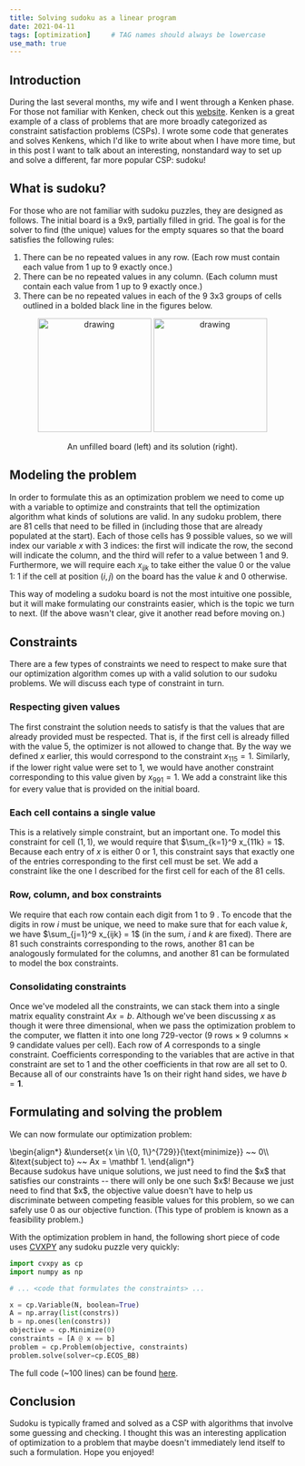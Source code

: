 ```yaml
---
title: Solving sudoku as a linear program
date: 2021-04-11
tags: [optimization]     # TAG names should always be lowercase
use_math: true
---
```


## Introduction
During the last several months, my wife and I went through a Kenken phase. For
those not familiar with Kenken, check out this [website](https://www.kenkenpuzzle.com).
Kenken is a great example of a class of problems that are more broadly categorized as
constraint satisfaction problems (CSPs). I wrote some code that generates and solves Kenkens,
which I'd like to write about when I have more time, but in this post I want to talk about
an interesting, nonstandard way to set up and solve a different, far more popular CSP: sudoku!

## What is sudoku?
For those who are not familiar with sudoku puzzles, they are designed as follows.
The initial board is a 9x9, partially filled in grid. The goal is for the solver
to find (the unique) values for the empty squares so that the board satisfies the following
rules:
1. There can be no repeated values in any row. (Each row must contain each value
  from 1 up to 9 exactly once.)
2. There can be no repeated values in any column. (Each column must contain each
  value from 1 up to 9 exactly once.)
3. There can be no repeated values in each of the 9 3x3 groups of cells outlined
  in a bolded black line in the figures below.

<div align='center'>
<img src="initial.png" alt="drawing" width="200" height="200"/>
<img src="solved.png" alt="drawing" width="200" height="200"/>
<p>An unfilled board (left) and its solution (right).</p>
</div>


## Modeling the problem
In order to formulate this as an optimization problem we need to come up with a
variable to optimize and constraints that tell the optimization algorithm what kinds
of solutions are valid. In any sudoku problem, there are 81 cells that need to
be filled in (including those that are already populated at the start). Each of those
cells has 9 possible values, so we will index our variable $x$ with 3 indices: the first
will indicate the row, the second will indicate the column, and the third will refer to a
value between 1 and 9. Furthermore, we will require each $x_{ijk}$ to take either the
value 0 or the value 1: 1 if the cell at position $(i, j)$ on the board has the value $k$
and 0 otherwise.

This way of modeling a sudoku board is not the most intuitive one possible, but it
will make formulating our constraints easier, which is the topic we turn to next. (If
the above wasn't clear, give it another read before moving on.)

## Constraints
There are a few types of constraints we need to respect to make sure that our
optimization algorithm comes up with a valid solution to our sudoku problems. We
will discuss each type of constraint in turn.

### Respecting given values
The first constraint the solution needs to satisfy is that the values that are
already provided must be respected. That is, if the first cell is already
filled with the value 5, the optimizer is not allowed to change that. By the way
we defined $x$ earlier, this would correspond to the constraint $x_{115} = 1$. Similarly,
if the lower right value were set to 1, we would have another constraint corresponding
to this value given by $x_{991} = 1$. We add a constraint like this for every value
that is provided on the initial board.

### Each cell contains a single value
This is a relatively simple constraint, but an important one. To model this constraint
for cell $(1, 1)$, we would require that $\sum_{k=1}^9 x_{11k} = 1$. Because each
entry of $x$ is either 0 or 1, this constraint says that exactly one of the entries
corresponding to the first cell must be set. We add a constraint like the one I described
for the first cell for each of the 81 cells.

### Row, column, and box constraints
We require that each row contain each digit from 1 to 9 . To encode that the digits
in row $i$ must be unique, we need to make sure that for each value $k$, we have
$\sum_{j=1}^9 x_{ijk} = 1$ (in the sum, $i$ and $k$ are fixed). There are 81 such
constraints corresponding to the rows, another 81 can be analogously formulated
for the columns, and another 81 can be formulated to model the box constraints.

### Consolidating constraints
Once we've modeled all the constraints, we can stack them into a single matrix
equality constraint $Ax = b$. Although we've been discussing $x$ as though
it were three dimensional, when we pass the optimization problem to the computer, we
flatten it into one long 729-vector (9 rows $\times$ 9 columns $\times$ 9
candidate values per cell). Each row of $A$ corresponds to a single constraint.
Coefficients corresponding to the variables that are active in that constraint
are set to 1 and the other coefficients in that row are all set to 0. Because
all of our constraints have 1s on their right hand sides, we have $b = \mathbf 1$.

## Formulating and solving the problem
We can now formulate our optimization problem:
<div>
\begin{align*}
  &\underset{x \in \{0, 1\}^{729}}{\text{minimize}} ~~ 0\\
  &\text{subject to} ~~ Ax = \mathbf 1.
\end{align*}
</div>
Because sudokus have unique solutions, we just need to find the $x$ that satisfies
our constraints -- there will only be one such $x$! Because we just need to find that
$x$, the objective value doesn't have to help us discriminate between competing feasible
values for this problem, so we can safely use 0 as our objective function. (This type
of problem is known as a feasibility problem.)

With the optimization problem in hand, the following short piece of code
uses [CVXPY](https://www.cvxpy.org) any sudoku puzzle very quickly:
```python
import cvxpy as cp
import numpy as np

# ... <code that formulates the constraints> ...

x = cp.Variable(N, boolean=True)
A = np.array(list(constrs))
b = np.ones(len(constrs))
objective = cp.Minimize(0)
constraints = [A @ x == b]
problem = cp.Problem(objective, constraints)
problem.solve(solver=cp.ECOS_BB)
```
The full code (~100 lines) can be found [here](https://github.com/gindij/SudokuLP).

## Conclusion
Sudoku is typically framed and solved as a CSP with
algorithms that involve some guessing and checking. I thought this was an interesting
application of optimization to a problem that maybe doesn't immediately lend itself
to such a formulation. Hope you enjoyed!

